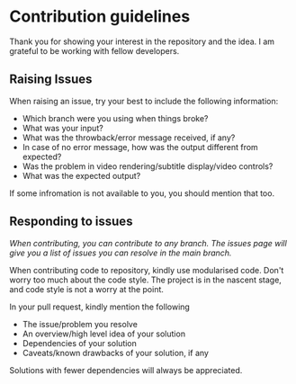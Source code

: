 # Contribution guidelines

Thank you for showing your interest in the repository and the idea. I am grateful to be working with fellow developers.

## Raising Issues

When raising an issue, try your best to include the following information:

- Which branch were you using when things broke?
- What was your input?
- What was the throwback/error message received, if any?
- In case of no error message, how was the output different from expected?
- Was the problem in video rendering/subtitle display/video controls?
- What was the expected output?

If some infromation is not available to you, you should mention that too.

## Responding to issues

*When contributing, you can contribute to any branch.
The issues page will give you a list of issues you can resolve in the main branch.*

When contributing code to repository, kindly use modularised code. 
Don't worry too much about the code style. The project is in the nascent stage, and code style is
not a worry at the point.

In your pull request, kindly mention the following
- The issue/problem you resolve
- An overview/high level idea of your solution
- Dependencies of your solution
- Caveats/known drawbacks of your solution, if any

Solutions with fewer dependencies will always be appreciated.
